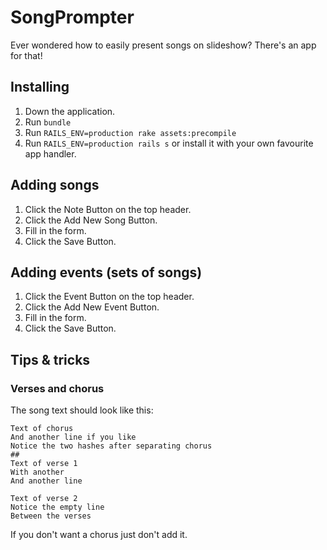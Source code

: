 # SongPrompter

Ever wondered how to easily present songs on slideshow? There's an app for that!

## Installing

1. Down the application.
2. Run `bundle`
3. Run `RAILS_ENV=production rake assets:precompile`
4. Run `RAILS_ENV=production rails s` or install it with your own favourite app handler.

## Adding songs

1. Click the Note Button on the top header.
2. Click the Add New Song Button.
3. Fill in the form.
4. Click the Save Button.

## Adding events (sets of songs)

1. Click the Event Button on the top header.
2. Click the Add New Event Button.
3. Fill in the form.
4. Click the Save Button.

## Tips & tricks

### Verses and chorus

The song text should look like this:

```
Text of chorus
And another line if you like
Notice the two hashes after separating chorus
##
Text of verse 1
With another
And another line

Text of verse 2
Notice the empty line
Between the verses
```

If you don't want a chorus just don't add it.